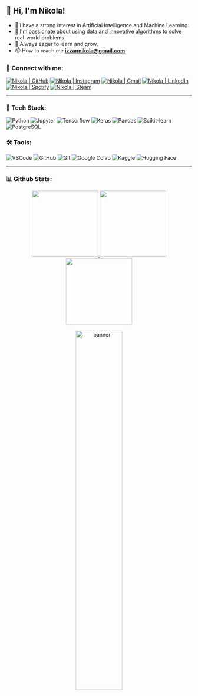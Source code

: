 ## 👋 Hi, I'm Nikola!
- 🤖 I have a strong interest in Artificial Intelligence and Machine Learning.
- 🚀 I'm passionate about using data and innovative algorithms to solve real-world problems. 
- 🌱 Always eager to learn and grow.
- 📫 How to reach me **izzannikola@gmail.com**

### 🤝 Connect with me:
[<img alt="Nikola | GitHub" src="https://img.shields.io/badge/github-%23181717.svg?&style=for-the-badge&logo=github&logoColor=white" />][github]
[<img alt="Nikola | Instagram" src="https://img.shields.io/badge/instagram-FF0069.svg?&style=for-the-badge&logo=instagram&logoColor=white" />][instagram]
[<img alt="Nikola | Gmail" src="https://img.shields.io/badge/gmail-EA4335.svg?&style=for-the-badge&logo=gmail&logoColor=white" />][gmail]
[<img alt="Nikola | LinkedIn" src="https://img.shields.io/badge/linkedin-0077B5.svg?&style=for-the-badge&logo=linkedin&logoColor=white" />][linkedin]
[<img alt="Nikola | Spotify" src="https://img.shields.io/badge/spotify-1ED760.svg?&style=for-the-badge&logo=spotify&logoColor=white" />][spotify]
[<img alt="Nikola | Steam" src="https://img.shields.io/badge/steam-000000.svg?&style=for-the-badge&logo=steam&logoColor=white" />][steam]

---

### 🧠 Tech Stack:
![Python](https://img.shields.io/badge/Python-%233776AB?style=for-the-badge&logo=python&logoColor=ffffff)
![Jupyter](https://img.shields.io/badge/Jupyter-%23F37626?style=for-the-badge&logo=jupyter&logoColor=ffffff)
![Tensorflow](https://img.shields.io/badge/TensorFlow-%23FF6F00?style=for-the-badge&logo=tensorflow&logoColor=ffffff)
![Keras](https://img.shields.io/badge/keras-%23D00000?style=for-the-badge&logo=keras)
![Pandas](https://img.shields.io/badge/Pandas-%23150458?style=for-the-badge&logo=pandas&logoColor=ffffff)
![Scikit-learn](https://img.shields.io/badge/Scikit--learn-%23F7931E?style=for-the-badge&logo=scikit-learn&logoColor=ffffff)
![PostgreSQL](https://img.shields.io/badge/PostgreSQL-%23336791?style=for-the-badge&logo=postgresql&logoColor=ffffff)

### 🛠️ Tools:
![VSCode](https://img.shields.io/badge/VSCode-%23007ACC?style=for-the-badge&logo=visual-studio-code&logoColor=ffffff)
![GitHub](https://img.shields.io/badge/GitHub-%23181717?style=for-the-badge&logo=github&logoColor=ffffff)
![Git](https://img.shields.io/badge/Git-%23F05032?style=for-the-badge&logo=git&logoColor=ffffff)
![Google Colab](https://img.shields.io/badge/Colab-%23F9AB00?style=for-the-badge&logo=googlecolab&logoColor=ffffff)
![Kaggle](https://img.shields.io/badge/Kaggle-%23098BCF?style=for-the-badge&logo=kaggle&logoColor=ffffff)
![Hugging Face](https://img.shields.io/badge/HuggingFace-%23FFD21F?style=for-the-badge&logo=huggingface&logoColor=000000)


---

### 📊 Github Stats:
<div align="center">
  <a href="https://github.com/nikolaizz">
    <img height="180em" src="https://github-readme-stats.vercel.app/api?username=nikolaizz&theme=algolia&show_icons=true&hide_border=true&count_private=true"/>
    <img height="180em" src="https://nirzak-streak-stats.vercel.app?user=nikolaizz&theme=algolia&hide_border=true"/>
    <img height="180em" src="https://github-readme-stats.vercel.app/api/top-langs/?username=nikolaizz&layout=compact&theme=algolia&hide_border=true"/>
  </a>
</div>

<br/>

<div align="center">
  <img src="https://images4.alphacoders.com/138/1380052.png" alt="banner" width="50%"/>
</div>

[github]: https://github.com/nikolaizz  
[instagram]: https://instagram.com/nikola_izzan  
[gmail]: mailto:izzannikola@gmail.com  
[linkedin]: https://www.linkedin.com/in/nikolaizzan  
[spotify]: https://open.spotify.com/user/zrpav93rxzk5izs7ubst2tw3p  
[steam]: https://steamcommunity.com/id/nikolaizz14/
